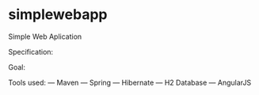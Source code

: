 # simplewebapp
Simple Web Aplication

Specification:

Goal:

Tools used:
  — Maven
  — Spring
  — Hibernate
  — H2 Database
  — AngularJS

